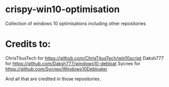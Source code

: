 # crispy-win10-optimisation
Collection of windows 10 optimisations including other repositories

# Credits to:
ChrisTitusTech for https://github.com/ChrisTitusTech/win10script
Daksh777 for https://github.com/Daksh777/windows10-debloat
Sycnex for https://github.com/Sycnex/Windows10Debloater

And all that are credited in those repositories.
